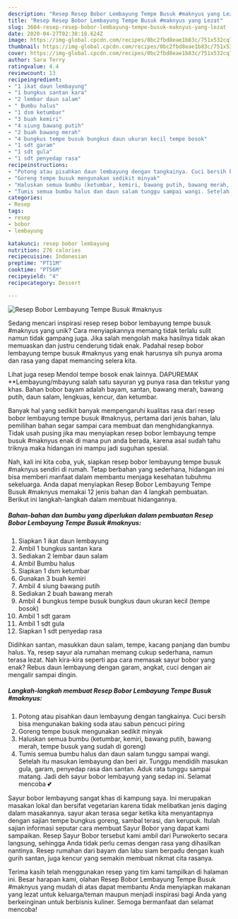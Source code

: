 ```yaml
---
description: "Resep Resep Bobor Lembayung Tempe Busuk #maknyus yang Lezat"
title: "Resep Resep Bobor Lembayung Tempe Busuk #maknyus yang Lezat"
slug: 3604-resep-resep-bobor-lembayung-tempe-busuk-maknyus-yang-lezat
date: 2020-04-27T02:38:18.624Z
image: https://img-global.cpcdn.com/recipes/0bc2fbd8eae1b83c/751x532cq70/resep-bobor-lembayung-tempe-busuk-maknyus-foto-resep-utama.jpg
thumbnail: https://img-global.cpcdn.com/recipes/0bc2fbd8eae1b83c/751x532cq70/resep-bobor-lembayung-tempe-busuk-maknyus-foto-resep-utama.jpg
cover: https://img-global.cpcdn.com/recipes/0bc2fbd8eae1b83c/751x532cq70/resep-bobor-lembayung-tempe-busuk-maknyus-foto-resep-utama.jpg
author: Sara Terry
ratingvalue: 4.4
reviewcount: 13
recipeingredient:
- "1 ikat daun lembayung"
- "1 bungkus santan kara"
- "2 lembar daun salam"
- " Bumbu halus"
- "1 dsm ketumbar"
- "3 buah kemiri"
- "4 siung bawang putih"
- "2 buah bawang merah"
- "4 bungkus tempe busuk bungkus daun ukuran kecil tempe bosok"
- "1 sdt garam"
- "1 sdt gula"
- "1 sdt penyedap rasa"
recipeinstructions:
- "Potong atau pisahkan daun lembayung dengan tangkainya. Cuci bersih bisa mengunakan baking soda atau sabun pencuci piring"
- "Goreng tempe busuk mengunakan sedikit minyak"
- "Haluskan semua bumbu (ketumbar, kemiri, bawang putih, bawang merah, tempe busuk yang sudah di goreng)"
- "Tumis semua bumbu halus dan daun salam tunggu sampai wangi. Setelah itu masukan lembayung dan beri air. Tunggu mendidih masukan gula, garam, penyedap rasa dan santan. Aduk rata tunggu sampai matang. Jadi deh sayur bobor lembayung yang sedap ini. Selamat mencoba 💕"
categories:
- Resep
tags:
- resep
- bobor
- lembayung

katakunci: resep bobor lembayung 
nutrition: 276 calories
recipecuisine: Indonesian
preptime: "PT11M"
cooktime: "PT56M"
recipeyield: "4"
recipecategory: Dessert

---
```



![Resep Bobor Lembayung Tempe Busuk #maknyus](https://img-global.cpcdn.com/recipes/0bc2fbd8eae1b83c/751x532cq70/resep-bobor-lembayung-tempe-busuk-maknyus-foto-resep-utama.jpg)

Sedang mencari inspirasi resep resep bobor lembayung tempe busuk #maknyus yang unik? Cara menyiapkannya memang tidak terlalu sulit namun tidak gampang juga. Jika salah mengolah maka hasilnya tidak akan memuaskan dan justru cenderung tidak enak. Padahal resep bobor lembayung tempe busuk #maknyus yang enak harusnya sih punya aroma dan rasa yang dapat memancing selera kita.

Lihat juga resep Mendol tempe bosok enak lainnya. DAPUREMAK **Lembayung/mbayung salah satu sayuran yg punya rasa dan tekstur yang khas. Bahan bobor bayam adalah bayam, santan, bawang merah, bawang putih, daun salam, lengkuas, kencur, dan ketumbar.

Banyak hal yang sedikit banyak mempengaruhi kualitas rasa dari resep bobor lembayung tempe busuk #maknyus, pertama dari jenis bahan, lalu pemilihan bahan segar sampai cara membuat dan menghidangkannya. Tidak usah pusing jika mau menyiapkan resep bobor lembayung tempe busuk #maknyus enak di mana pun anda berada, karena asal sudah tahu triknya maka hidangan ini mampu jadi suguhan spesial.


Nah, kali ini kita coba, yuk, siapkan resep bobor lembayung tempe busuk #maknyus sendiri di rumah. Tetap berbahan yang sederhana, hidangan ini bisa memberi manfaat dalam membantu menjaga kesehatan tubuhmu sekeluarga. Anda dapat menyiapkan Resep Bobor Lembayung Tempe Busuk #maknyus memakai 12 jenis bahan dan 4 langkah pembuatan. Berikut ini langkah-langkah dalam membuat hidangannya.

<!--inarticleads1-->

##### Bahan-bahan dan bumbu yang diperlukan dalam pembuatan Resep Bobor Lembayung Tempe Busuk #maknyus:

1. Siapkan 1 ikat daun lembayung
1. Ambil 1 bungkus santan kara
1. Sediakan 2 lembar daun salam
1. Ambil  Bumbu halus
1. Siapkan 1 dsm ketumbar
1. Gunakan 3 buah kemiri
1. Ambil 4 siung bawang putih
1. Sediakan 2 buah bawang merah
1. Ambil 4 bungkus tempe busuk bungkus daun ukuran kecil (tempe bosok)
1. Ambil 1 sdt garam
1. Ambil 1 sdt gula
1. Siapkan 1 sdt penyedap rasa


Didihkan santan, masukkan daun salam, tempe, kacang panjang dan bumbu halus. Ya, resep sayur ala rumahan memang cukup sederhana, namun terasa lezat. Nah kira-kira seperti apa cara memasak sayur bobor yang enak? Rebus daun lembayung dengan garam, angkat, cuci dengan air mengalir sampai dingin. 

<!--inarticleads2-->

##### Langkah-langkah membuat Resep Bobor Lembayung Tempe Busuk #maknyus:

1. Potong atau pisahkan daun lembayung dengan tangkainya. Cuci bersih bisa mengunakan baking soda atau sabun pencuci piring
1. Goreng tempe busuk mengunakan sedikit minyak
1. Haluskan semua bumbu (ketumbar, kemiri, bawang putih, bawang merah, tempe busuk yang sudah di goreng)
1. Tumis semua bumbu halus dan daun salam tunggu sampai wangi. Setelah itu masukan lembayung dan beri air. Tunggu mendidih masukan gula, garam, penyedap rasa dan santan. Aduk rata tunggu sampai matang. Jadi deh sayur bobor lembayung yang sedap ini. Selamat mencoba 💕


Sayur bobor lembayung sangat khas di kampung saya. Ini merupakan masakan lokal dan bersifat vegetarian karena tidak melibatkan jenis daging dalam masakannya. sayur akan terasa segar ketika kita menyantapnya dengan sajian tempe bungkus goreng, sambal terasi, dan kerupuk. Itulah sajian informasi seputar cara membuat Sayur Bobor yang dapat kami sampaikan. Resep Sayur Bobor tersebut kami ambil dari Purwokerto secara langsung, sehingga Anda tidak perlu cemas dengan rasa yang dihasilkan nantinya. Resep rumahan dari bayam dan labu siam berpadu dengan kuah gurih santan, juga kencur yang semakin membuat nikmat cita rasanya. 

Terima kasih telah menggunakan resep yang tim kami tampilkan di halaman ini. Besar harapan kami, olahan Resep Bobor Lembayung Tempe Busuk #maknyus yang mudah di atas dapat membantu Anda menyiapkan makanan yang lezat untuk keluarga/teman maupun menjadi inspirasi bagi Anda yang berkeinginan untuk berbisnis kuliner. Semoga bermanfaat dan selamat mencoba!
